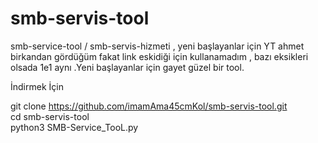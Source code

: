 # smb-servis-tool
smb-service-tool / smb-servis-hizmeti , yeni başlayanlar için
YT ahmet birkandan gördüğüm fakat link eskidiği için kullanamadım , bazı eksikleri olsada 1e1 aynı .Yeni başlayanlar için gayet güzel bir tool.



İndirmek İçin

git clone https://github.com/imamAma45cmKol/smb-servis-tool.git                                          
cd smb-servis-tool                                                          
python3 SMB-Service_TooL.py                                           
                     